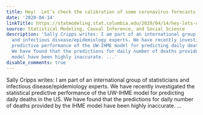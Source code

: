 ```yaml
---
title: Hey!  Let’s check the calibration of some coronavirus forecasts.
date: '2020-04-14'
linkTitle: https://statmodeling.stat.columbia.edu/2020/04/14/hey-lets-check-the-calibration-of-some-coronavirus-forecasts/
source: Statistical Modeling, Causal Inference, and Social Science
description: 'Sally Cripps writes: I am part of an international group of statisticians
  and infectious disease/epidemiology experts. We have recently investigated the statistical
  predictive performance of the UW-IHME model for predicting daily deaths in the US.
  We have found that the predictions for daily number of deaths provided by the IHME
  model have been highly inaccurate. ...'
disable_comments: true
---
```

Sally Cripps writes: I am part of an international group of statisticians and infectious disease/epidemiology experts. We have recently investigated the statistical predictive performance of the UW-IHME model for predicting daily deaths in the US. We have found that the predictions for daily number of deaths provided by the IHME model have been highly inaccurate. ...